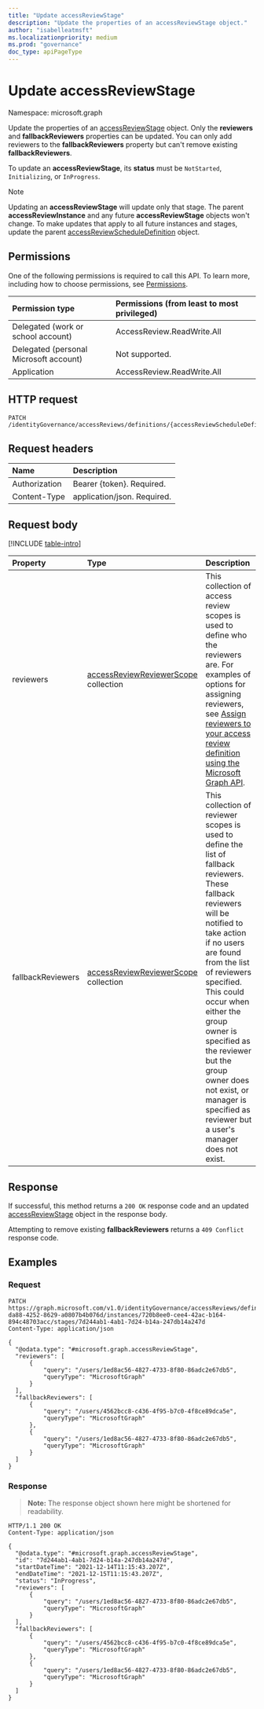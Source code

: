 ```yaml
---
title: "Update accessReviewStage"
description: "Update the properties of an accessReviewStage object."
author: "isabelleatmsft"
ms.localizationpriority: medium
ms.prod: "governance"
doc_type: apiPageType
---
```


# Update accessReviewStage
Namespace: microsoft.graph

Update the properties of an [accessReviewStage](../resources/accessreviewstage.md) object. Only the **reviewers** and **fallbackReviewers** properties can be updated. You can only add reviewers to the **fallbackReviewers** property but can't remove existing **fallbackReviewers**.

To update an **accessReviewStage**, its **status** must be `NotStarted`, `Initializing`, or `InProgress`.

> [!NOTE]
> 
> Updating an **accessReviewStage** will update only that stage. The parent **accessReviewInstance** and any future **accessReviewStage** objects won't change. To make updates that apply to all future instances and stages, update the parent [accessReviewScheduleDefinition](../resources/accessreviewscheduledefinition.md) object.

## Permissions
One of the following permissions is required to call this API. To learn more, including how to choose permissions, see [Permissions](/graph/permissions-reference).

|Permission type                        | Permissions (from least to most privileged)              |
|:--------------------------------------|:---------------------------------------------------------|
|Delegated (work or school account)     | AccessReview.ReadWrite.All |
|Delegated (personal Microsoft account)|Not supported.|
|Application                            | AccessReview.ReadWrite.All |

## HTTP request

<!-- {
  "blockType": "ignored"
}
-->
``` http
PATCH /identityGovernance/accessReviews/definitions/{accessReviewScheduleDefinitionId}/instances/{accessReviewInstanceId}/stages/{accessReviewStageId}
```

## Request headers
|Name|Description|
|:---|:---|
|Authorization|Bearer {token}. Required.|
|Content-Type|application/json. Required.|

## Request body
[!INCLUDE [table-intro](../../includes/update-property-table-intro.md)]


|Property|Type|Description|
|:---|:---|:---|
|reviewers|[accessReviewReviewerScope](../resources/accessreviewreviewerscope.md) collection|This collection of access review scopes is used to define who the reviewers are. For examples of options for assigning reviewers, see [Assign reviewers to your access review definition using the Microsoft Graph API](/graph/accessreviews-scope-concept).|
|fallbackReviewers|[accessReviewReviewerScope](../resources/accessreviewreviewerscope.md) collection|This collection of reviewer scopes is used to define the list of fallback reviewers. These fallback reviewers will be notified to take action if no users are found from the list of reviewers specified. This could occur when either the group owner is specified as the reviewer but the group owner does not exist, or manager is specified as reviewer but a user's manager does not exist.|



## Response

If successful, this method returns a `200 OK` response code and an updated [accessReviewStage](../resources/accessreviewstage.md) object in the response body.

Attempting to remove existing **fallbackReviewers** returns a `409 Conflict` response code.

## Examples

### Request


<!-- {
  "blockType": "request",
  "name": "update_accessreviewstage"
}
-->
``` http
PATCH https://graph.microsoft.com/v1.0/identityGovernance/accessReviews/definitions/5dcfcc88-da88-4252-8629-a0807b4b076d/instances/720b8ee0-cee4-42ac-b164-894c48703acc/stages/7d244ab1-4ab1-7d24-b14a-247db14a247d
Content-Type: application/json

{
  "@odata.type": "#microsoft.graph.accessReviewStage",
  "reviewers": [
      {
          "query": "/users/1ed8ac56-4827-4733-8f80-86adc2e67db5",
          "queryType": "MicrosoftGraph"
      }
  ],
  "fallbackReviewers": [
      {
          "query": "/users/4562bcc8-c436-4f95-b7c0-4f8ce89dca5e",
          "queryType": "MicrosoftGraph"
      },
      {
          "query": "/users/1ed8ac56-4827-4733-8f80-86adc2e67db5",
          "queryType": "MicrosoftGraph"
      }
  ]
}
```
### Response

>**Note:** The response object shown here might be shortened for readability.
<!-- {
  "blockType": "response",
  "truncated": true,
  "@odata.type": "microsoft.graph.accessReviewStage"
}
-->
``` http
HTTP/1.1 200 OK
Content-Type: application/json

{
  "@odata.type": "#microsoft.graph.accessReviewStage",
  "id": "7d244ab1-4ab1-7d24-b14a-247db14a247d",
  "startDateTime": "2021-12-14T11:15:43.207Z",
  "endDateTime": "2021-12-15T11:15:43.207Z",
  "status": "InProgress",
  "reviewers": [
      {
          "query": "/users/1ed8ac56-4827-4733-8f80-86adc2e67db5",
          "queryType": "MicrosoftGraph"
      }
  ],
  "fallbackReviewers": [
      {
          "query": "/users/4562bcc8-c436-4f95-b7c0-4f8ce89dca5e",
          "queryType": "MicrosoftGraph"
      },
      {
          "query": "/users/1ed8ac56-4827-4733-8f80-86adc2e67db5",
          "queryType": "MicrosoftGraph"
      }
  ]
}
```

